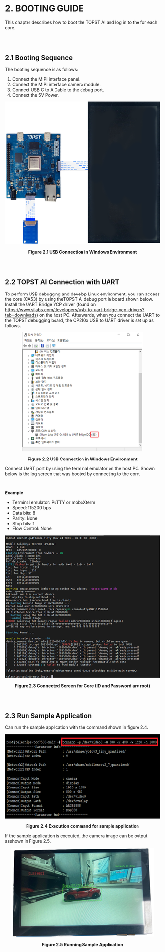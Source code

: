 ﻿# 2. BOOTING GUIDE

This chapter describes how to boot the TOPST AI and log in to the for
each core.

<br/><br/>

## 2.1 Booting Sequence

The booting sequence is as follows:

1.  Connect the MIPI interface panel.
2.  Connect the MIPI interface camera module.
3.  Connect USB C to A Cable to the debug port.
4.  Connect the 5V Power.

<p align="center"><img src="https://raw.githubusercontent.com/topst-development/Documentation/refs/heads/main/Single%20Board%20Computer/P%20Model/AI-P/Software/media/2.%20Boot.image1.png?raw=true"
style="width:6.62707in;height:4.8125in"</p>
<p align="center"><strong>Figure 2.1 USB Connection in Windows Environment</strong></p>

<br/><br/>

## 2.2 TOPST AI Connection with UART

To perform USB debugging and develop Linux environment, you can access the core (CA53) by using theTOPST AI debug port in board shown below.
Install the UART Bridge VCP driver (found on
https://www.silabs.com/developers/usb-to-uart-bridge-vcp-drivers?tab=downloads)
on the host PC.
Afterwards, when you connect the UART to the TOPST debugging board, the CP210x USB to UART driver is set up as follows.

<p align="center"><img src="https://raw.githubusercontent.com/topst-development/Documentation/refs/heads/main/Single%20Board%20Computer/P%20Model/AI-P/Software/media/2.%20Boot.image2.png?raw=true"
style="width:4.11111in;height:4.02083in"</p>
<p align="center"><strong>Figure 2.2 USB Connection in Windows Environment</strong></p>

Connect UART port by using the terminal emulator on the host PC.
Shown below is the log screen that was booted by connecting to the core.

<br/>

**Example**

- Terminal emulator: PuTTY or mobaXterm
- Speed: 115200 bps
- Data bits: 8
- Parity: None
- Stop bits: 1
- Flow Control: None

<p align="center"><img src="https://raw.githubusercontent.com/topst-development/Documentation/refs/heads/main/Single%20Board%20Computer/P%20Model/AI-P/Software/media/2.%20Boot.image3.png?raw=true"
style="width:5.47917in;height:4.81319in" /></p>
<p align="center"><strong>Figure 2.3 Connected Screen for Core (ID and Password are root)</strong></p>

<br/><br/>

## 2.3 Run Sample Application

Can run the sample application with the command shown in figure 2.4.

<p align="center"><img src="https://raw.githubusercontent.com/topst-development/Documentation/refs/heads/main/Single%20Board%20Computer/P%20Model/AI-P/Software/media/2.%20Boot.image4.png?raw=true"
style="width:7.27083in;height:2.84375in"</p>
<p align="center"><strong>Figure 2.4 Execution command for sample application</strong></p>

If the sample application is executed, the camera image can be output asshown in Figure 2.5.

<p align="center"><img src="https://raw.githubusercontent.com/topst-development/Documentation/refs/heads/main/Single%20Board%20Computer/P%20Model/AI-P/Software/media/2.%20Boot.image5.png?raw=true"
style="width:4.85347in;height:3in"</p>
<p align="center"><strong>Figure 2.5 Running Sample Application</strong></p>
